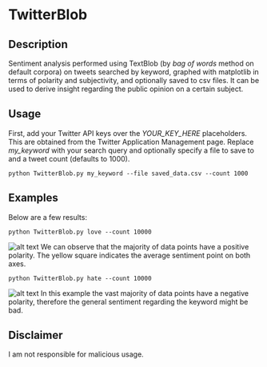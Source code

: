 # TwitterBlob
## Description
Sentiment analysis performed using TextBlob (by _bag of words_ method on default corpora) on tweets searched by keyword, graphed with matplotlib in terms of polarity and subjectivity, and optionally saved to csv files. It can be used to derive insight regarding the public opinion on a certain subject.

## Usage
First, add your Twitter API keys over the _YOUR_KEY_HERE_ placeholders. This are obtained from the Twitter Application Management page. Replace _my_keyword_ with your search query and optionally specify a file to save to and a tweet count (defaults to 1000).

```
python TwitterBlob.py my_keyword --file saved_data.csv --count 1000
```
## Examples
Below are a few results:
```
python TwitterBlob.py love --count 10000
```
![alt text](https://github.com/paubric/TwitterBlob/blob/master/Figure_1.png)
We can observe that the majority of data points have a positive polarity. The yellow square indicates the average sentiment point on both axes.
```
python TwitterBlob.py hate --count 10000
```
![alt text](https://github.com/paubric/TwitterBlob/blob/master/Figure_2.png)
In this example the vast majority of data points have a negative polarity, therefore the general sentiment regarding the keyword might be bad.

## Disclaimer
I am not responsible for malicious usage.
